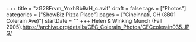 +++
title = "zG28Frvm_YnxhBb9aH_c.avif"
draft = false
tags = ["Photos"]
categories = ["ShowBiz Pizza Place"]
pages = ["Cincinnati, OH (8801 Colerain Ave)"]
startDate = ""
+++
Helen & Winking Munch (Fall 2005).https://archive.org/details/CEC_Colerain_Photos/CECcolerain035.JPG/
